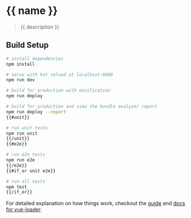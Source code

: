 # {{ name }}

> {{ description }}

## Build Setup

``` bash
# install dependencies
npm install

# serve with hot reload at localhost:8080
npm run dev

# build for production with minification
npm run deploy

# build for production and view the bundle analyzer report
npm run deploy --report
{{#unit}}

# run unit tests
npm run unit
{{/unit}}
{{#e2e}}

# run e2e tests
npm run e2e
{{/e2e}}
{{#if_or unit e2e}}

# run all tests
npm test
{{/if_or}}
```

For detailed explanation on how things work, checkout the [guide](http://vuejs-templates.github.io/webpack/) and [docs for vue-loader](http://vuejs.github.io/vue-loader).
